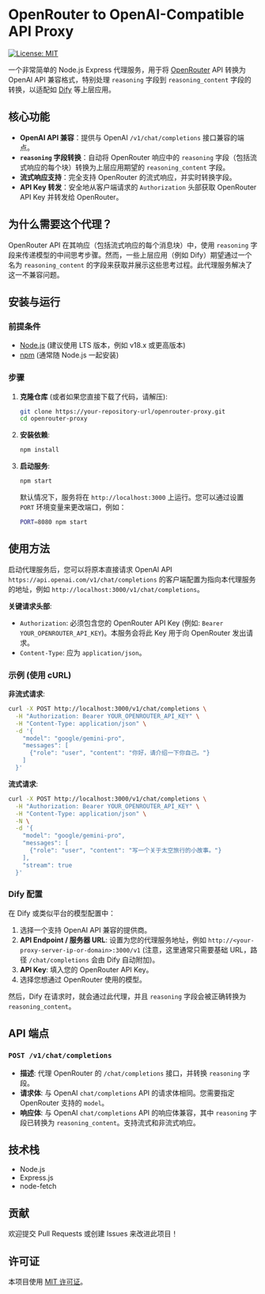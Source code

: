# OpenRouter to OpenAI-Compatible API Proxy

[![License: MIT](https://img.shields.io/badge/License-MIT-yellow.svg)](https://opensource.org/licenses/MIT)

一个非常简单的 Node.js Express 代理服务，用于将 [OpenRouter](https://openrouter.ai/) API 转换为 OpenAI API 兼容格式，特别处理 `reasoning` 字段到 `reasoning_content` 字段的转换，以适配如 [Dify](https://dify.ai/) 等上层应用。

## 核心功能

- **OpenAI API 兼容**：提供与 OpenAI `/v1/chat/completions` 接口兼容的端点。
- **`reasoning` 字段转换**：自动将 OpenRouter 响应中的 `reasoning` 字段（包括流式响应的每个块）转换为上层应用期望的 `reasoning_content` 字段。
- **流式响应支持**：完全支持 OpenRouter 的流式响应，并实时转换字段。
- **API Key 转发**：安全地从客户端请求的 `Authorization` 头部获取 OpenRouter API Key 并转发给 OpenRouter。

## 为什么需要这个代理？

OpenRouter API 在其响应（包括流式响应的每个消息块）中，使用 `reasoning` 字段来传递模型的中间思考步骤。然而，一些上层应用（例如 Dify）期望通过一个名为 `reasoning_content` 的字段来获取并展示这些思考过程。此代理服务解决了这一不兼容问题。

## 安装与运行

### 前提条件

- [Node.js](https://nodejs.org/) (建议使用 LTS 版本，例如 v18.x 或更高版本)
- [npm](https://www.npmjs.com/) (通常随 Node.js 一起安装)

### 步骤

1.  **克隆仓库** (或者如果您直接下载了代码，请解压):
    ```bash
    git clone https://your-repository-url/openrouter-proxy.git
    cd openrouter-proxy
    ```

2.  **安装依赖**:
    ```bash
    npm install
    ```

3.  **启动服务**:
    ```bash
    npm start
    ```
    默认情况下，服务将在 `http://localhost:3000` 上运行。您可以通过设置 `PORT` 环境变量来更改端口，例如：
    ```bash
    PORT=8080 npm start
    ```

## 使用方法

启动代理服务后，您可以将原本直接请求 OpenAI API `https://api.openai.com/v1/chat/completions` 的客户端配置为指向本代理服务的地址，例如 `http://localhost:3000/v1/chat/completions`。

**关键请求头部**:

-   `Authorization`: 必须包含您的 OpenRouter API Key (例如: `Bearer YOUR_OPENROUTER_API_KEY`)。本服务会将此 Key 用于向 OpenRouter 发出请求。
-   `Content-Type`: 应为 `application/json`。

### 示例 (使用 cURL)

**非流式请求**:

```bash
curl -X POST http://localhost:3000/v1/chat/completions \
  -H "Authorization: Bearer YOUR_OPENROUTER_API_KEY" \
  -H "Content-Type: application/json" \
  -d '{
    "model": "google/gemini-pro",
    "messages": [
      {"role": "user", "content": "你好，请介绍一下你自己。"}
    ]
  }'
```

**流式请求**:

```bash
curl -X POST http://localhost:3000/v1/chat/completions \
  -H "Authorization: Bearer YOUR_OPENROUTER_API_KEY" \
  -H "Content-Type: application/json" \
  -N \
  -d '{
    "model": "google/gemini-pro",
    "messages": [
      {"role": "user", "content": "写一个关于太空旅行的小故事。"}
    ],
    "stream": true
  }'
```

### Dify 配置

在 Dify 或类似平台的模型配置中：

1.  选择一个支持 OpenAI API 兼容的提供商。
2.  **API Endpoint / 服务器 URL**: 设置为您的代理服务地址，例如 `http://<your-proxy-server-ip-or-domain>:3000/v1` (注意，这里通常只需要基础 URL，路径 `/chat/completions` 会由 Dify 自动附加)。
3.  **API Key**: 填入您的 OpenRouter API Key。
4.  选择您想通过 OpenRouter 使用的模型。

然后，Dify 在请求时，就会通过此代理，并且 `reasoning` 字段会被正确转换为 `reasoning_content`。

## API 端点

### `POST /v1/chat/completions`

-   **描述**: 代理 OpenRouter 的 `/chat/completions` 接口，并转换 `reasoning` 字段。
-   **请求体**: 与 OpenAI `chat/completions` API 的请求体相同。您需要指定 OpenRouter 支持的 `model`。
-   **响应体**: 与 OpenAI `chat/completions` API 的响应体兼容，其中 `reasoning` 字段已转换为 `reasoning_content`。支持流式和非流式响应。

## 技术栈

-   Node.js
-   Express.js
-   node-fetch

## 贡献

欢迎提交 Pull Requests 或创建 Issues 来改进此项目！

## 许可证

本项目使用 [MIT 许可证](./LICENSE)。
